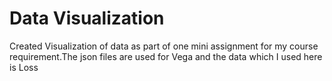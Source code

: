 # Data Visualization
Created Visualization of data as part of one mini assignment for my course requirement.The json files are used for Vega and the data which I used here is Loss 
